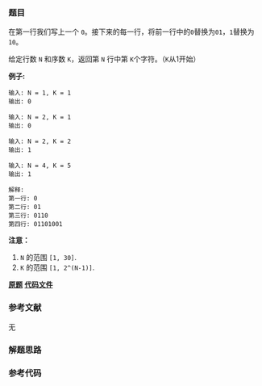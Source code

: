 ### 题目
在第一行我们写上一个 `0`。接下来的每一行，将前一行中的`0`替换为`01`，`1`替换为`10`。

给定行数 `N` 和序数 `K`，返回第 `N` 行中第 `K`个字符。（`K`从1开始）

  
**例子:**

    
    
    输入: N = 1, K = 1
    输出: 0
    
    输入: N = 2, K = 1
    输出: 0
    
    输入: N = 2, K = 2
    输出: 1
    
    输入: N = 4, K = 5
    输出: 1
    
    解释:
    第一行: 0
    第二行: 01
    第三行: 0110
    第四行: 01101001
    

  
**注意：**

  1. `N` 的范围 `[1, 30]`.
  2. `K` 的范围 `[1, 2^(N-1)]`.

 **[原题](https://leetcode-cn.com/problems/k-th-symbol-in-grammar/)**    **[代码文件]()**


### 参考文献
无

### 解题思路




### 参考代码

```go


```




